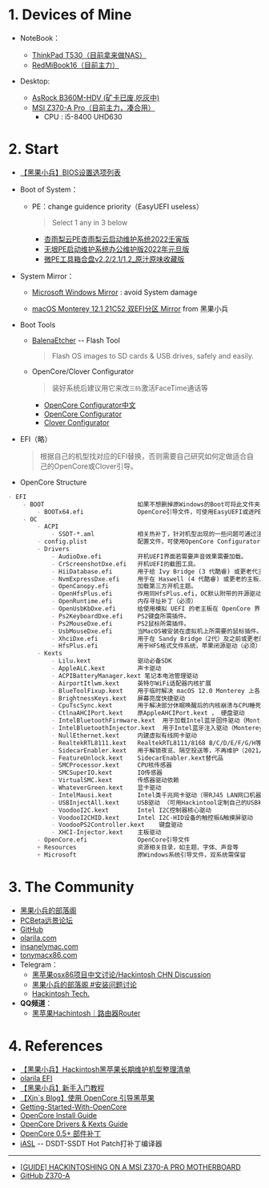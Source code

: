 # 1. Devices of Mine
- NoteBook：
	- [ThinkPad T530（目前拿来做NAS）](https://github.com/5T33Z0/Lenovo-T530-Hackintosh-OpenCore)
	- [RedMiBook16（目前主力）](https://github.com/XingKong746/RedmiBook16-Hackintosh)
	
- Desktop:
	- [AsRock B360M-HDV (矿卡已废,吃灰中)](https://github.com/RealKiro/Hackintosh)
	- [MSI Z370-A Pro（目前主力，凑合用）](https://github.com/FrostMiKu/msi-z370-hackintosh)
		- CPU : i5-8400 UHD630

# 2. Start
- [【黑果小兵】BIOS设置选项列表](https://blog.daliansky.net/macOS-Monterey-12.1-21C52-Release-version-with-OC-0.7.6-CLOVER-5143-and-FirPE-original-image.html#BIOS设置选项列表)
- Boot of System：
	- PE：change guidence priority（EasyUEFI useless）
		> Select 1 any in 3 below
		- [杏雨梨云PE杏雨梨云启动维护系统2022壬寅版](https://www.423down.com/7066.html)
		- [无垠PE启动维护系统办公维护版2022年元旦版](https://www.423down.com/13059.html)
		- [微PE工具箱合盘v2.2/2.1/1.2_原汁原味收藏版](https://www.423down.com/12632.html)

- System Mirror：	
	- [Microsoft Windows Mirror](https://next.itellyou.cn/) : avoid System damage 

	- [macOS Monterey 12.1 21C52 双EFI分区 Mirror](https://hongesttechnology-my.sharepoint.cn/:u:/g/personal/daliansky_hongesttechnology_partner_onmschina_cn1/EaWazjsAFhVAp7NqOEs_My0BvY3xpc4OPqRzWi2uQRjeYQ?e=i1XB6v) from 黑果小兵
	
- Boot Tools
	- [BalenaEtcher](https://etcher.io/) -- Flash Tool
		> Flash OS images to SD cards & USB drives, safely and easily.

	- OpenCore/Clover Configurator
		> 装好系统后建议用它来改`三码`激活FaceTime通话等
		- [OpenCore Configurator中文](http://bbs.pcbeta.com/viewthread-1838814-1-1.html)
		- [OpenCore Configurator](https://mackie100projects.altervista.org/download/occ/)
		- [Clover Configurator](https://mackie100projects.altervista.org/download/clover-configurator-global-edition/)
	
- EFI（略）
	> 根据自己的机型找对应的EFI替换，否则需要自己研究如何定做适合自己的OpenCore或Clover引导。	

- OpenCore Structure
```markdown
- EFI
    - BOOT                          如果不想删掉原Windows的Boot可将此文件夹改名
        - BOOTx64.efi               OpenCore引导文件，可使用EasyUEFI或进PE模式添加并设置为除外设外的第一启动项
    - OC
        - ACPI
            - SSDT-*.aml            相关热补丁，针对机型出现的一些问题可通过注入hot patch来解决
        - config.plist              配置文件，可使用OpenCore Configurator修改，注意要和添加的文件一一对应，不知道功能不要随意添加
        - Drivers
            - AudioDxe.efi          开机UEFI界面若需要声音效果需要加载。
            - CrScreenshotDxe.efi   开机UEFI的截图工具。
            - HiiDatabase.efi       用于给 Ivy Bridge (3 代酷睿) 或更老代主板上支持 UEFI 字体渲染, UEFI Shell 中文字渲染异常时使用, 新主板不需要。
            - NvmExpressDxe.efi     用于在 Haswell (4 代酷睿) 或更老的主板上支持 NVMe 硬盘, 新主板不需要。
            - OpenCanopy.efi        加载第三方开机主题。
            - OpenHfsPlus.efi       作用同HfsPlus.efi，OC默认附带的开源驱动
            - OpenRuntime.efi       内存寻址补丁（必须）
            - OpenUsbKbDxe.efi      给使用模拟 UEFI 的老主板在 OpenCore 界面正常输入用的, 请勿在 Ivy Bridge (3 代酷睿)及以上的主板上使用。
            - Ps2KeyboardDxe.efi    PS2键盘所需插件。
            - Ps2MouseDxe.efi       PS2鼠标所需插件。
            - UsbMouseDxe.efi       当MacOS被安装在虚拟机上所需要的鼠标插件。
            - XhciDxe.efi           用于在 Sandy Bridge（2代）及之前或更老的主板上加载XHCI控制器。
            - HfsPlus.efi           用于HFS格式文件系统，苹果闭源驱动（必须）
        - Kexts
            - Lilu.kext             驱动必备SDK
            - AppleALC.kext         声卡驱动
            - ACPIBatteryManager.kext 笔记本电池管理驱动
            - AirportItlwm.kext     英特尔WiFi适配器内核扩展
            - BlueToolFixup.kext    用于临时解决 macOS 12.0 Monterey 上各类蓝牙失效的问题（Monterey必须）
            - BrightnessKeys.kext   屏幕亮度快捷驱动
            - CpuTscSync.kext       用于解决部分休眠唤醒后的内核崩溃与CPU睡死问题的驱动补丁
            - CtlnaAHCIPort.kext    原AppleAHCIPort.kext ， 硬盘驱动
            - IntelBluetoothFirmware.kext  用于加载Intel蓝牙固件驱动（Monterey必须）
            - IntelBluetoothInjector.kext  用于Intel蓝牙注入驱动（Monterey必须）
            - NullEthernet.kext     内建虚拟有线网卡驱动
            - RealtekRTL8111.kext   RealtekRTL8111/8168 B/C/D/E/F/G/H等网卡驱动
            - SidecarEnabler.kext   用于解锁夜览、隔空投送等，不再维护（2021/10/06）
            - FeatureUnlock.kext    SidecarEnabler.kext替代品
            - SMCProcessor.kext     CPU核传感器
            - SMCSuperIO.kext       IO传感器       
            - VirtualSMC.kext       传感器驱动依赖  
            - WhateverGreen.kext    显卡驱动
            - IntelMausi.kext       Intel类千兆网卡驱动（带RJ45 LAN网口机器使用）
            - USBInjectAll.kext     USB驱动 （可用Hackintool定制自己的USB补丁）   
            - VoodooI2C.kext        Intel I2C控制器核心驱动
            - VoodooI2CHID.kext     Intel I2C-HID设备的触控板&触摸屏驱动
            - VoodooPS2Controller.kext    键盘驱动
            - XHCI-Injector.kext    主板驱动
        - OpenCore.efi              OpenCore引导文件
        + Resources                 资源相关目录，如主题、字体、声音等
        + Microsoft                 原Windows系统引导文件，双系统需保留

```
	
	
# 3. The Community
- [黑果小兵的部落阁](https://blog.daliansky.net/)
- [PCBeta远景论坛](https://bbs.pcbeta.com/)
- [GitHub](https://github.com/)
- [olarila.com](https://www.olarila.com/)
- [insanelymac.com](https://www.insanelymac.com/)
- [tonymacx86.com](https://www.tonymacx86.com/)
- Telegram：
	- [黑苹果osx86项目中文讨论/Hackintosh CHN Discussion](https://t.me/osx86zh)
	- [黑果小兵的部落阁 #安装问题讨论](https://t.me/macos_installer)
	- [Hackintosh Tech.](https://t.me/HackintoshTech)
- **QQ频道**：
	- [黑苹果Hachintosh｜路由器Router](https://qun.qq.com/qqweb/qunpro/share?_wv=3&_wwv=128&inviteCode=1D3zju&from=246610&biz=ka)

# 4. References
- [【黑果小兵】Hackintosh黑苹果长期维护机型整理清单](https://blog.daliansky.net/Hackintosh-long-term-maintenance-model-checklist.html)
- [olarila EFI](https://www.olarila.com/files)
- [【黑果小兵】新手入门教程](https://blog.daliansky.net/macOS-Monterey-12.1-21C52-Release-version-with-OC-0.7.6-CLOVER-5143-and-FirPE-original-image.html#新手入门教程)
- [【Xjn´s Blog】使用 OpenCore 引导黑苹果](https://blog.xjn819.com/post/opencore-guide.html)
- [Getting-Started-With-OpenCore](https://insanelymacdiscord.github.io/Getting-Started-With-OpenCore/)
- [OpenCore Install Guide](https://dortania.github.io/OpenCore-Install-Guide/)
- [OpenCore Drivers & Kexts Guide](https://dortania.github.io/OpenCore-Install-Guide/ktext.html#firmware-drivers)
- [OpenCore 0.5+ 部件补丁](https://github.com/daliansky/OC-little)
- [iASL](https://acpica.org/downloads) -- DSDT-SSDT Hot Patch打补丁编译器
---
- [[GUIDE] HACKINTOSHING ON A MSI Z370-A PRO MOTHERBOARD](https://hackintosher.com/builds/guide-hackintoshing-msi-z370-pro/)
- [GitHub Z370-A](https://github.com/search?o=desc&q=Z370-A&s=updated&type=Repositories)
